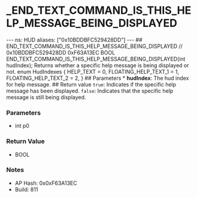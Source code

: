 # _END_TEXT_COMMAND_IS_THIS_HELP_MESSAGE_BEING_DISPLAYED

--- ns: HUD aliases: ["0x10BDDBFC529428DD"] --- ## END_TEXT_COMMAND_IS_THIS_HELP_MESSAGE_BEING_DISPLAYED  // 0x10BDDBFC529428DD 0xF63A13EC BOOL END_TEXT_COMMAND_IS_THIS_HELP_MESSAGE_BEING_DISPLAYED(int hudIndex);  Returns whether a specific help message is being displayed or not.  enum HudIndexes { HELP_TEXT = 0, FLOATING_HELP_TEXT_1 = 1, FLOATING_HELP_TEXT_2 = 2, }  ## Parameters * **hudIndex**: The hud index for help message.  ## Return value `true`: Indicates if the specific help message has been displayed. `false`: Indicates that the specific help message is still being displayed.

### Parameters
* int p0

### Return Value
* BOOL

### Notes
* AP Hash: 0x0xF63A13EC
* Build: 811

